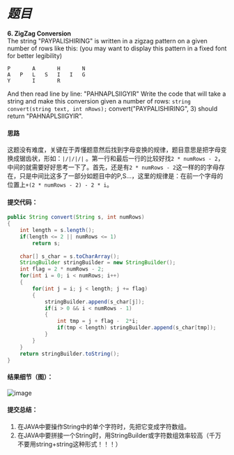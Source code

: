 # *题目*
**6. ZigZag Conversion**  
The string "PAYPALISHIRING" is written in a zigzag pattern on a given number of rows like this: (you may want to display this pattern in a fixed font for better legibility)
```
P       A       H       N
A   P   L   S   I   I   G
Y       I       R
```
And then read line by line: "PAHNAPLSIIGYIR"
Write the code that will take a string and make this conversion given a number of rows:
 `string convert(string text, int nRows);`
convert("PAYPALISHIRING", 3) should return "PAHNAPLSIIGYIR".

#### 思路
这题没有难度，关键在于弄懂题意然后找到字母变换的规律，题目意思是把字母变换成锯齿状，形如：`|/|/|/|` 。第一行和最后一行的比较好找`2 * numRows - 2`，中间的就需要好好思考一下了。首先，还是有`2 * numRows - 2`这一样的的字母存在，只是中间比这多了一部分如题目中的P,S...，这里的规律是：在前一个字母的位置上`+(2 * numRows - 2) - 2 * i`。

#### 提交代码：
```java
public String convert(String s, int numRows)
{
    int length = s.length();
    if(length <= 2 || numRows <= 1)
        return s;
 
    char[] s_char = s.toCharArray();
    StringBuilder stringBuilder = new StringBuilder();
    int flag = 2 * numRows - 2;
    for(int i = 0; i < numRows; i++)
    {
        for(int j = i; j < length; j += flag)
        {
            stringBuilder.append(s_char[j]);
            if(i > 0 && i < numRows - 1)
            {
                int tmp = j + flag -  2*i;
                if(tmp < length) stringBuilder.append(s_char[tmp]);
            }
        }
    }
    return stringBuilder.toString();
}
```
#### 结果细节（图）：
![image](https://github.com/jnuyanfa/YanFa-LeetCode-with-JAVA/blob/master/leetcode006_ZigzagConversion/img/1.png)
#### 提交总结：
1. 在JAVA中要操作String中的单个字符时，先把它变成字符数组。
2. 在JAVA中要拼接一个String时，用StringBuilder或字符数组效率较高（千万不要用string+string这种形式！！！）

